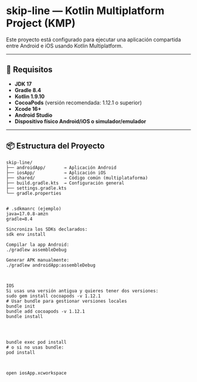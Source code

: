 # skip-line — Kotlin Multiplatform Project (KMP)

Este proyecto está configurado para ejecutar una aplicación compartida entre Android e iOS usando Kotlin Multiplatform.

---

## 🚀 Requisitos

- **JDK 17**
- **Gradle 8.4**
- **Kotlin 1.9.10**
- **CocoaPods** (versión recomendada: 1.12.1 o superior)
- **Xcode 16+**
- **Android Studio**
- **Dispositivo físico Android/iOS o simulador/emulador**

---

## 📦 Estructura del Proyecto

```plaintext
skip-line/
├── androidApp/       → Aplicación Android
├── iosApp/           → Aplicación iOS
├── shared/           → Código común (multiplataforma)
├── build.gradle.kts  → Configuración general
├── settings.gradle.kts
└── gradle.properties


# .sdkmanrc (ejemplo)
java=17.0.8-amzn
gradle=8.4

Sincroniza los SDKs declarados:
sdk env install

Compilar la app Android:
./gradlew assembleDebug

Generar APK manualmente:
./gradlew androidApp:assembleDebug



IOS
Si usas una versión antigua y quieres tener dos versiones:
sudo gem install cocoapods -v 1.12.1
# Usar bundle para gestionar versiones locales
bundle init
bundle add cocoapods -v 1.12.1
bundle install




bundle exec pod install
# o si no usas bundle:
pod install



open iosApp.xcworkspace

